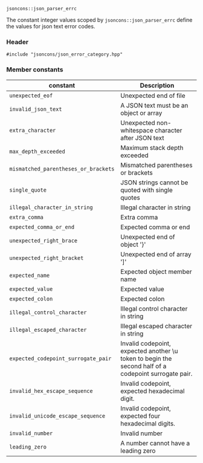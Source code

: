     jsoncons::json_parser_errc

The constant integer values scoped by `jsoncons::json_parser_errc` define the values for json text error codes.

### Header

    #include "jsoncons/json_error_category.hpp"

### Member constants

constant                            |Description
------------------------------------|------------------------------
`unexpected_eof`                    |Unexpected end of file
`invalid_json_text`                    |A JSON text must be an object or array
`extra_character`          |Unexpected non-whitespace character after JSON text
`max_depth_exceeded`         |Maximum stack depth exceeded
`mismatched_parentheses_or_brackets`        |Mismatched parentheses or brackets      
`single_quote`        |JSON strings cannot be quoted with single quotes
`illegal_character_in_string`        |Illegal character in string
`extra_comma`        |Extra comma      
`expected_comma_or_end`          |Expected comma or end       
`unexpected_right_brace`          |Unexpected end of object '}'       
`unexpected_right_bracket`           |Unexpected end of array ']'        
`expected_name`                     |Expected object member name
`expected_value`                    |Expected value                     
`expected_colon`           |Expected colon        
`illegal_control_character`         |Illegal control character in string
`illegal_escaped_character`         |Illegal escaped character in string
`expected_codepoint_surrogate_pair`  |Invalid codepoint, expected another \\u token to begin the second half of a codepoint surrogate pair.
`invalid_hex_escape_sequence`       |Invalid codepoint, expected hexadecimal digit.
`invalid_unicode_escape_sequence`   |Invalid codepoint, expected four hexadecimal digits.
`invalid_number`                    |Invalid number
`leading_zero`                    |A number cannot have a leading zero



